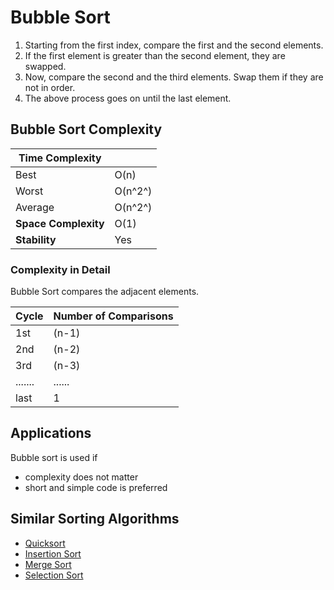 # Bubble Sort

1. Starting from the first index, compare the first and the second elements.
2. If the first element is greater than the second element, they are swapped.
3. Now, compare the second and the third elements. Swap them if they are not in order.
4. The above process goes on until the last element.

## Bubble Sort Complexity


| **Time Complexity** |   |
| - | - |
| Best | O(n) |
| Worst | O(n^2^) |
| Average | O(n^2^) |
| **Space Complexity** | O(1) |
| **Stability** | Yes |

### Complexity in Detail

Bubble Sort compares the adjacent elements.


| Cycle | Number of Comparisons |
| - | - |
| 1st | (n-1) |
| 2nd | (n-2) |
| 3rd | (n-3) |
| ....... | ...... |
| last | 1 |



## Applications

Bubble sort is used if

* complexity does not matter
* short and simple code is preferred

## Similar Sorting Algorithms

* [Quicksort](https://www.programiz.com/dsa/quick-sort "Quicksort")
* [Insertion Sort](https://www.programiz.com/dsa/insertion-sort "Insertion Sort")
* [Merge Sort](https://www.programiz.com/dsa/merge-sort "Merge Sort")
* [Selection Sort](https://www.programiz.com/dsa/selection-sort "Selection Sort")
